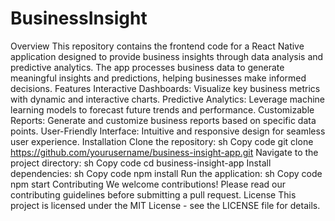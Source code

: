 # BusinessInsight
 Overview This repository contains the frontend code for a React Native application designed to provide business insights through data analysis and predictive analytics. The app processes business data to generate meaningful insights and predictions, helping businesses make informed decisions.  Features Interactive Dashboards: Visualize key business metrics with dynamic and interactive charts. Predictive Analytics: Leverage machine learning models to forecast future trends and performance. Customizable Reports: Generate and customize business reports based on specific data points. User-Friendly Interface: Intuitive and responsive design for seamless user experience. Installation Clone the repository: sh Copy code git clone https://github.com/yourusername/business-insight-app.git Navigate to the project directory: sh Copy code cd business-insight-app Install dependencies: sh Copy code npm install Run the application: sh Copy code npm start Contributing We welcome contributions! Please read our contributing guidelines before submitting a pull request.  License This project is licensed under the MIT License - see the LICENSE file for details.
